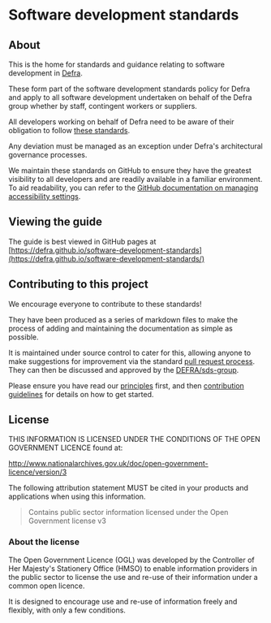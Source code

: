 # Software development standards

## About

This is the home for standards and guidance relating to software development in [Defra](https://www.gov.uk/government/organisations/department-for-environment-food-rural-affairs).

These form part of the software development standards policy for Defra and apply to all software development undertaken on behalf of the Defra group whether by staff, contingent workers or suppliers.

All developers working on behalf of Defra need to be aware of their obligation to follow [these standards](https://defra.github.io/software-development-standards/).

Any deviation must be managed as an exception under Defra's architectural governance processes.

We maintain these standards on GitHub to ensure they have the greatest visibility to all developers and are readily available in a familiar environment. To aid readability, you can refer to the [GitHub documentation on managing accessibility settings](https://docs.github.com/en/account-and-profile/setting-up-and-managing-your-personal-account-on-github/managing-user-account-settings/managing-accessibility-settings).

## Viewing the guide

The guide is best viewed in GitHub pages at [https://defra.github.io/software-development-standards](https://defra.github.io/software-development-standards/)


## Contributing to this project

We encourage everyone to contribute to these standards!

They have been produced as a series of markdown files to make the process of adding and maintaining the documentation as simple as possible.

It is maintained under source control to cater for this, allowing anyone to make suggestions for improvement via the standard [pull request process](https://help.github.com/articles/using-pull-requests/). They can then be discussed and approved by the [DEFRA/sds-group](https://github.com/orgs/DEFRA/teams/sds-group).

Please ensure you have read our [principles](/docs/principles/README.md) first, and then [contribution guidelines](/docs/CONTRIBUTING.md) for details on how to get started.

## License

THIS INFORMATION IS LICENSED UNDER THE CONDITIONS OF THE OPEN GOVERNMENT LICENCE found at:

<http://www.nationalarchives.gov.uk/doc/open-government-licence/version/3>

The following attribution statement MUST be cited in your products and applications when using this information.

>Contains public sector information licensed under the Open Government license v3

### About the license

The Open Government Licence (OGL) was developed by the Controller of Her Majesty's Stationery Office (HMSO) to enable information providers in the public sector to license the use and re-use of their information under a common open licence.

It is designed to encourage use and re-use of information freely and flexibly, with only a few conditions.
